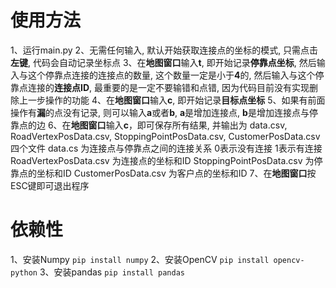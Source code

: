 # 使用方法
1、运行main.py
2、无需任何输入, 默认开始获取连接点的坐标的模式, 只需点击**左键**, 代码会自动记录坐标点
3、在**地图窗口**输入**t**, 即开始记录**停靠点坐标**, 然后输入与这个停靠点连接的连接点的数量, 这个数量一定是小于**4**的,
   然后输入与这个停靠点连接的**连接点ID**, 最重要的是一定不要输错和点错, 因为代码目前没有实现删除上一步操作的功能
4、在**地图窗口**输入**c**, 即开始记录**目标点坐标**
5、如果有前面操作有**漏**的点没有记录, 则可以输入**a**或者**b**, **a**是增加连接点, **b**是增加连接点与停靠点的边
6、在**地图窗口**输入**c**，即可保存所有结果, 并输出为 data.csv, RoadVertexPosData.csv,  StoppingPointPosData.csv, CustomerPosData.csv四个文件
    data.cs 为连接点与停靠点之间的连接关系 0表示没有连接 1表示有连接
    RoadVertexPosData.csv 为连接点的坐标和ID
    StoppingPointPosData.csv 为停靠点的坐标和ID
    CustomerPosData.csv 为客户点的坐标和ID
7、在**地图窗口**按ESC键即可退出程序

# 依赖性
1、安装Numpy
`pip install numpy` 
2、安装OpenCV
`pip install opencv-python`
3、安装pandas
`pip install pandas`